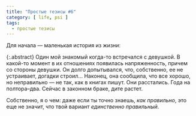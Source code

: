 ```yaml
---
title: "Простые тезисы #6"
category: [ life, psi ]
tags:
  - простые тезисы
---
```

Для начала — маленькая история из жизни:

{:.abstract}
Один мой знакомый когда-то встречался с девушкой. В какой-то момент в их отношениях появилась напряженность, причем
со стороны девушки. Он долго допытывался, что, собственно, ее не устраивает, догадки строил... Наконец, она сообщила,
что все хорошо, но неправильно — не так, как в книгах пишут. Они расстались. Года на полтора–два. Сейчас в законном
браке, дите растет.

Собственно, я о чем: даже если ты точно знаешь, *как правильно*, это еще не значит, что твой вариант *единственно правильный*.
